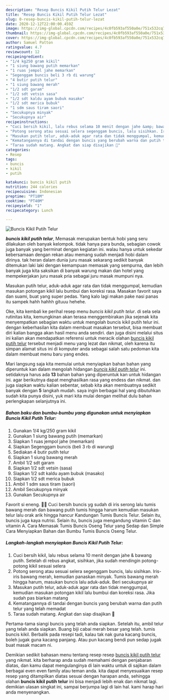 ```yaml
---
description: "Resep Buncis Kikil Putih Telur Lezat"
title: "Resep Buncis Kikil Putih Telur Lezat"
slug: 0-resep-buncis-kikil-putih-telur-lezat
date: 2020-12-12T22:00:00.459Z
image: https://img-global.cpcdn.com/recipes/4c0fb593af550a0e/751x532cq70/buncis-kikil-putih-telur-foto-resep-utama.jpg
thumbnail: https://img-global.cpcdn.com/recipes/4c0fb593af550a0e/751x532cq70/buncis-kikil-putih-telur-foto-resep-utama.jpg
cover: https://img-global.cpcdn.com/recipes/4c0fb593af550a0e/751x532cq70/buncis-kikil-putih-telur-foto-resep-utama.jpg
author: Samuel Patton
ratingvalue: 4.7
reviewcount: 12
recipeingredient:
- "1/4 kg250 gram kikil"
- "1 siung bawang putih memarkan"
- "1 ruas jempol jahe memarkan"
- "Segenggam buncis beli 3 rb di warung"
- "4 butir putih telur"
- "1 siung bawang merah"
- "1/2 sdt garam"
- "1/2 sdt vetsin sasa"
- "1/2 sdt kaldu ayam bubuk masako"
- "1/2 sdt merica bubuk"
- "1 sdm saus tiram saori"
- "Secukupnya minyak"
- "Secukupnya air"
recipeinstructions:
- "Cuci bersih kikil, lalu rebus selama 10 menit dengan jahe &amp; bawang putih. Setelah di rebus angkat, sisihkan, jika sudah mendingin potong-potong kikil sesuai selera"
- "Potong serong atau sesuai selera segenggam buncis, lalu sisihkan. Iris-iris bawang merah, kemudian panaskan minyak. Tumis bawang merah hingga harum, masukan buncis lalu aduk-aduk. Beri secukupnya air"
- "Masukan putih telur, aduk-aduk agar rata dan tidak menggumpal, kemudian masukan potongan kikil lalu bumbui dan koreksi rasa. Jika sudah pas biarkan matang"
- "Kematangannya di tandai dengan buncis yang berubah warna dan putih telur yang telah memadat"
- "Taraa sudah matang. Angkat dan siap disajikan 🤗"
categories:
- Resep
tags:
- buncis
- kikil
- putih

katakunci: buncis kikil putih 
nutrition: 244 calories
recipecuisine: Indonesian
preptime: "PT18M"
cooktime: "PT40M"
recipeyield: "1"
recipecategory: Lunch

---
```



![Buncis Kikil Putih Telur](https://img-global.cpcdn.com/recipes/4c0fb593af550a0e/751x532cq70/buncis-kikil-putih-telur-foto-resep-utama.jpg)

<b><i>buncis kikil putih telur</i></b>, Memasak merupakan bentuk hobi yang seru dilakukan oleh banyak kelompok. tidak hanya para bunda, sebagian cowok juga banyak yang berminat dengan kegiatan ini. walau hanya untuk sekedar kebersamaan dengan rekan atau memang sudah menjadi hobi dalam dirinya. tak heran dalam dunia juru masak sekarang sedikit banyak ditemukan laki laki dengan kemampuan memasak yang sempurna, dan lebih banyak juga kita saksikan di banyak warung makan dan hotel yang mempekerjakan juru masak pria sebagai juru masak mumpuni nya.

Masukan putih telur, aduk-aduk agar rata dan tidak menggumpal, kemudian masukan potongan kikil lalu bumbui dan koreksi rasa. Masakan favorit saya dan suami, buat yang super pedas. Yang kalo lagi makan pake nasi panas itu sampek hahh hahhh gituuu hehehe.

Oke, kita kembali ke perihal resep menu <i>buncis kikil putih telur</i>. di sela sela rutinitas kita, kemungkinan akan terasa menggembirakan jika sejenak kita menyempatkan sebagian waktu untuk mengolah buncis kikil putih telur ini. dengan keberhasilan kita dalam membuat masakan tersebut, bisa membuat diri kalian bangga akan hasil menu anda sendiri. dan juga disini melalui situs ini kalian akan mendapatkan referensi untuk meracik olahan <u>buncis kikil putih telur</u> tersebut menjadi menu yang lezat dan nikmat, oleh karena itu simpan alamat situs ini di komputer anda sebagai salah satu pedoman kita dalam membuat menu baru yang endes.


Mari langsung saja kita memulai untuk menyiapkan bahan bahan yang diperuntuk kan dalam mengolah hidangan <u><i>buncis kikil putih telur</i></u> ini. setidaknya harus ada <b>13</b> bahan bahan yang diperuntuk kan untuk hidangan ini. agar berikutnya dapat menghasilkan rasa yang endess dan nikmat. dan juga siapkan waktu kalian sebentar, sebab kita akan membuatnya sedikit banyak dengan <b>5</b> langkah mudah. saya ingin berbagai hal yang dibutuhkan sudah kita punya disini, yuk mari kita mulai dengan melihat dulu bahan perlengkapan selanjutnya ini.

<!--inarticleads1-->

##### Bahan baku dan bumbu-bumbu yang digunakan untuk menyiapkan Buncis Kikil Putih Telur:

1. Gunakan 1/4 kg/250 gram kikil
1. Gunakan 1 siung bawang putih (memarkan)
1. Siapkan 1 ruas jempol jahe (memarkan)
1. Siapkan Segenggam buncis (beli 3 rb di warung)
1. Sediakan 4 butir putih telur
1. Siapkan 1 siung bawang merah
1. Ambil 1/2 sdt garam
1. Siapkan 1/2 sdt vetsin (sasa)
1. Siapkan 1/2 sdt kaldu ayam bubuk (masako)
1. Siapkan 1/2 sdt merica bubuk
1. Ambil 1 sdm saus tiram (saori)
1. Ambil Secukupnya minyak
1. Gunakan Secukupnya air


Favorit si eneng. 👧👧 Cuci bersih buncis yg sudah di iris serong lalu tumis bawang merah dan bawang putih tumis hingga harum kemudian masukan telur lalu orak arik hingga hancur Kandungan Tumis Buncis Telur. Selain itu, buncis juga kaya nutrisi. Selain itu, buncis juga mengandung vitamin C dan vitamin A. Cara Memasak Tumis Buncis Oseng Telur yang Sedap dan Simple Cara Menyiapkan Bahan dan Bumbu Tumis Buncis Oseng Telur. 

<!--inarticleads2-->

##### Langkah-langkah menyiapkan Buncis Kikil Putih Telur:

1. Cuci bersih kikil, lalu rebus selama 10 menit dengan jahe &amp; bawang putih. Setelah di rebus angkat, sisihkan, jika sudah mendingin potong-potong kikil sesuai selera
1. Potong serong atau sesuai selera segenggam buncis, lalu sisihkan. Iris-iris bawang merah, kemudian panaskan minyak. Tumis bawang merah hingga harum, masukan buncis lalu aduk-aduk. Beri secukupnya air
1. Masukan putih telur, aduk-aduk agar rata dan tidak menggumpal, kemudian masukan potongan kikil lalu bumbui dan koreksi rasa. Jika sudah pas biarkan matang
1. Kematangannya di tandai dengan buncis yang berubah warna dan putih telur yang telah memadat
1. Taraa sudah matang. Angkat dan siap disajikan 🤗


Pertama-tama siangi buncis yang telah anda siapkan. Setelah itu, ambil telur yang telah anda siapkan. Buang biji cabai merah besar yang telah. tumis buncis kikil. Berbalik pada resepi tadi, kalau tak nak guna kacang buncis, boleh jugak guna kacang panjang. Atau pun kacang bendi pun sedap jugak buat masak macam ni. 

Demikian sedikit bahasan menu tentang resep resep <u>buncis kikil putih telur</u> yang nikmat. kita berharap anda sudah memahami dengan penjabaran diatas, dan kamu dapat mengulanginya di lain waktu untuk di sajikan dalam berbagai even even family atau teman anda. kita dapat menyesuaikan resep resep yang ditampilkan diatas sesuai dengan harapan anda, sehingga olahan <b>buncis kikil putih telur</b> ini bisa menjadi lebih enak dan nikmat lagi. demikian ulasan singkat ini, sampai berjumpa lagi di lain hal. kami harap hari anda menyenangkan.
